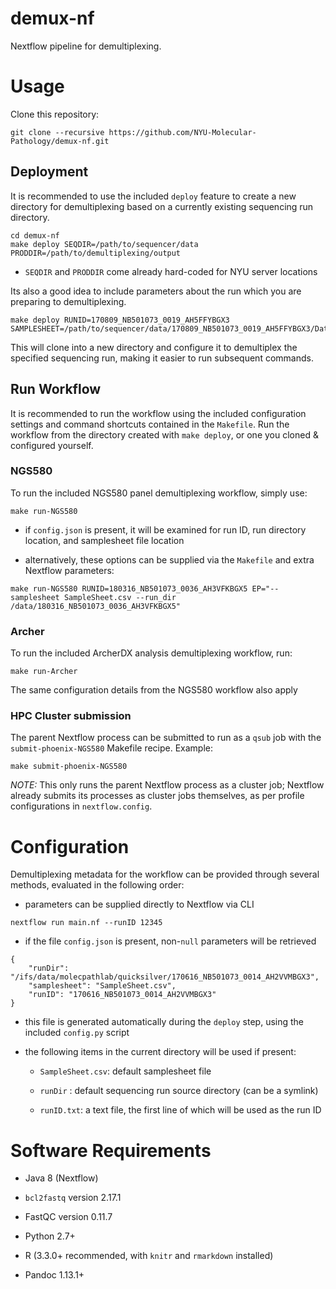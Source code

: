 # demux-nf
Nextflow pipeline for demultiplexing.

# Usage

Clone this repository:

```
git clone --recursive https://github.com/NYU-Molecular-Pathology/demux-nf.git
```

## Deployment

It is recommended to use the included `deploy` feature to create a new directory for demultiplexing based on a currently existing sequencing run directory.

```
cd demux-nf
make deploy SEQDIR=/path/to/sequencer/data PRODDIR=/path/to/demultiplexing/output
```

- `SEQDIR` and `PRODDIR` come already hard-coded for NYU server locations

Its also a good idea to include parameters about the run which you are preparing to demultiplexing.

```
make deploy RUNID=170809_NB501073_0019_AH5FFYBGX3 SAMPLESHEET=/path/to/sequencer/data/170809_NB501073_0019_AH5FFYBGX3/Data/Intensities/BaseCalls/SampleSheet.csv
```

This will clone into a new directory and configure it to demultiplex the specified sequencing run, making it easier to run subsequent commands.

## Run Workflow

It is recommended to run the workflow using the included configuration settings and command shortcuts contained in the `Makefile`. Run the workflow from the directory created with `make deploy`, or one you cloned & configured yourself.

### NGS580

To run the included NGS580 panel demultiplexing workflow, simply use:

```
make run-NGS580
```
- if `config.json` is present, it will be examined for run ID, run directory location, and samplesheet file location

- alternatively, these options can be supplied via the `Makefile` and extra Nextflow parameters:


```
make run-NGS580 RUNID=180316_NB501073_0036_AH3VFKBGX5 EP="--samplesheet SampleSheet.csv --run_dir /data/180316_NB501073_0036_AH3VFKBGX5"
```

### Archer

To run the included ArcherDX analysis demultiplexing workflow, run:


```
make run-Archer
```

The same configuration details from the NGS580 workflow also apply

### HPC Cluster submission

The parent Nextflow process can be submitted to run as a `qsub` job with the `submit-phoenix-NGS580` Makefile recipe. Example: 

```
make submit-phoenix-NGS580
```

_NOTE:_ This only runs the parent Nextflow process as a cluster job; Nextflow already submits its processes as cluster jobs themselves, as per profile configurations in `nextflow.config`. 

# Configuration

Demultiplexing metadata for the workflow can be provided through several methods, evaluated in the following order:

- parameters can be supplied directly to Nextflow via CLI

```
nextflow run main.nf --runID 12345
```

- if the file `config.json` is present, non-`null` parameters will be retrieved

```
{
    "runDir": "/ifs/data/molecpathlab/quicksilver/170616_NB501073_0014_AH2VVMBGX3",
    "samplesheet": "SampleSheet.csv",
    "runID": "170616_NB501073_0014_AH2VVMBGX3"
}
```

  - this file is generated automatically during the `deploy` step, using the included `config.py` script

- the following items in the current directory will be used if present:

  - `SampleSheet.csv`: default samplesheet file

  - `runDir` : default sequencing run source directory (can be a symlink)
  
  - `runID.txt`: a text file, the first line of which will be used as the run ID

# Software Requirements

- Java 8 (Nextflow)

- `bcl2fastq` version 2.17.1

- FastQC version 0.11.7

- Python 2.7+

- R (3.3.0+ recommended, with `knitr` and `rmarkdown` installed)

- Pandoc 1.13.1+
